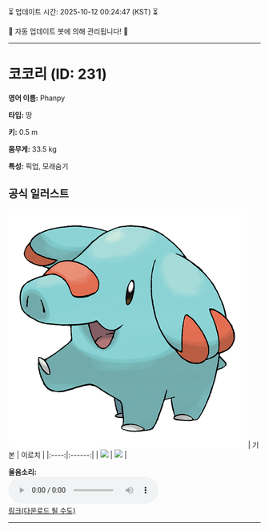 
⏳ 업데이트 시간: 2025-10-12 00:24:47 (KST) ⏳

🤖 자동 업데이트 봇에 의해 관리됩니다! 🤖

---

# 코코리 (ID: 231)
**영어 이름:** Phanpy

**타입:** 땅

**키:** 0.5 m

**몸무게:** 33.5 kg

**특성:** 픽업, 모래숨기

## 공식 일러스트
![](https://raw.githubusercontent.com/PokeAPI/sprites/master/sprites/pokemon/other/official-artwork/231.png)
| 기본 | 이로치 |
|:----:|:------:|
| <img src="http://play.pokemonshowdown.com/sprites/ani/phanpy.gif" width="200"> | <img src="http://play.pokemonshowdown.com/sprites/ani-shiny/phanpy.gif" width="200"> |

**울음소리:**<br><audio controls src="https://raw.githubusercontent.com/PokeAPI/cries/main/cries/pokemon/latest/231.ogg"></audio><br> [링크(다운로드 될 수도)](https://raw.githubusercontent.com/PokeAPI/cries/main/cries/pokemon/latest/231.ogg)


---
